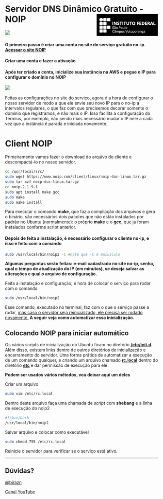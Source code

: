 # Servidor DNS Dinâmico Gratuito - NOIP <img align="right" src="img/vtp_ifsp-pb.png" width="40%">

![](/home/birazn/Dropbox/IFSP-Votuporanga/Aulas/Superior/IDS-IFSPVTP/img/noip.png)

#### O primeiro passo é criar uma conta no site do serviço gratuito no-ip. [Acessar o site NOIP](https://www.noip.com/)

#### Criar uma conta e fazer a ativação

#### Após ter criado a conta, inicialize sua instância na AWS e pegue o IP para configurar o domínio no NOIP

![](/home/birazn/Dropbox/IFSP-Votuporanga/Aulas/Superior/IDS-IFSPVTP/img/noip-host.png)

Feitas as configurações no site do serviço, agora é a hora de configurar o nosso servidor de modo a que ele envie seu novo IP para o no-ip a intervalos regulares, o que faz com que precisemos decorar somente o domínio que registramos, e não mais o IP.
Isso facilita a configuração do Termius, por exemplo, não sendo mais necessário mudar o IP nele a cada vez que a instância é parada e iniciada novamente.

# Client NOIP

Primeiramente vamos fazer o download do arquivo do cliente e descompactá-lo no nosso servidor.

```bash
cd /usr/local/src/
sudo wget https://www.noip.com/client/linux/noip-duc-linux.tar.gz
sudo tar xzf noip-duc-linux.tar.gz
cd noip-2.1.9-1
sudo apt install make gcc
sudo make
sudo make install
```

Para executar o comando **make**, que faz a compilação dos arquivos e gera o binário, são necessários dois pacotes que não estão instalados por padrão no Ubuntu (normalmente): o próprio **make** e o **gcc**, que ja foram instalados conforme script anterior.

#### Depois de feita a instalação, é necessário configurar o cliente no-ip, e isso é feito com o comando 

```bash
sudo /usr/local/bin/noip2 -C #note que -C é maiusculo 
```

**Algumas perguntas serão feitas: e-mail cadastrado no site no-ip, senha, qual o tempo de atualização do IP (em minutos), se deseja salvar as alterações e qual o arquivo de configuração.**

Feita a instalação e configuração, é hora de colocar o serviço para rodar com o comando

```bash
sudo /usr/local/bin/noip2
```

Esse comando, executado no terminal, faz com o que o serviço passe a rodar, <u>mas caso o servidor seja reinicializado, ele precisa ser rodado novamente.</u> **A seguir veja como automatizar essa inicialização.**

## Colocando NOIP para iniciar automático

Os vários scripts de inicialização do Ubuntu ficam no diretório **<u>/etc/init.d</u>**. Além disso, existem links dentro de outros diretórios de inicialização e encerramento do servidor.
Uma forma prática de automatizar a execução de um comando qualquer, é criando um arquivo chamado **<u>rc.local</u>** dentro do diretório **<u>etc</u>** e dar permissão de execução para ele.

**Podem ser usados vários métodos, vou deixar aqui um deles**

Criar um arquivo

```bash
sudo vim /etc/rc.local
```

Dentro deste arquivo faça uma chamada de *script* com **shebang** e a linha de execução do noip2

```bash
#!/bin/bash
/usr/local/bin/noip2
```

Salvar arquivo e colocar como executável

```bash
sudo chmod 755 /etc/rc.local
```

Reinicie o servidor para verificar se o serviço está ativo.

------

## Dúvidas?

[@birazn](https://www.instagram.com/birazn)

[Canal YouTube](https://www.youtube.com/birazn)